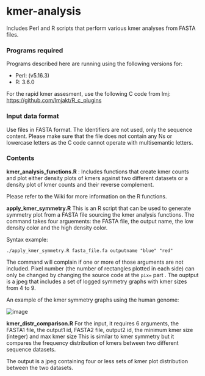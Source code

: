 # kmer-analysis
Includes Perl and R scripts that perform various kmer analyses from FASTA files. 

### Programs required

Programs described here are running using the following versions for: 
- Perl: (v5.16.3)
- R:  3.6.0 

For the rapid kmer assesment, use the following C code from lmj: https://github.com/lmjakt/R_c_plugins

### Input data format

Use files in FASTA format. The Identifiers are not used, only the sequence content. Please make sure that the file does not contain any Ns or lowercase letters as the C code cannot operate with multisemantic letters.

### Contents

**kmer_analysis_functions.R** : Includes functions that create kmer counts and plot either density plots of kmers against two different datasets or a density plot of kmer counts and their reverse complement. 

Please refer to the Wiki for more information on the R functions.

**apply_kmer_symmetry.R** This is an R script that can be used to generate symmetry plot from a FASTA file sourcing the kmer analysis functions. The command takes four arguements: the FASTA file, the output name, the low density color and the high density color. 

Syntax example: 

`./apply_kmer_symmetry.R fasta_file.fa outputname "blue" "red"`

The command will complain if one or more of those arguments are not included. 
Pixel number (the number of rectangles plotted in each side) can only be changed by changing the source code at the  `pix=` part . 
The ouptput is a jpeg that includes a set of logged symmetry graphs with kmer sizes from 4 to 9. 

An example of the kmer symmetry graphs using the human genome: 

![image](https://user-images.githubusercontent.com/29709382/164441022-577b6810-5f20-4270-a40e-9d4eebd3ff01.png)

**kmer_distr_comparison.R**
For the input, it requires 6 arguments, the FASTA1 file, the output1 id, FASTA2 file, output2 id, the minimum kmer size (integer) and max kmer size
This is similar to kmer symmetry but it compares the frequency distribution of kmers between two different sequence datasets. 

The output is a jpeg containing four or less sets of kmer plot distribution between the two datasets.  

